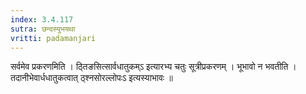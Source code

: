 ```yaml
---
index: 3.4.117
sutra: छन्दस्युभयथा
vritti: padamanjari
---
```


 सर्वमेव प्रकरणमिति । ठ्तिङसित्सार्वधातुकम्ऽ इत्यारभ्य चतुः सूत्रीप्रकरणम् । भूभावो न भवतीति । तदानीभेवार्धधातुकत्वात् ठ्श्नसोरल्लोपःऽ इत्यस्याभावः ॥